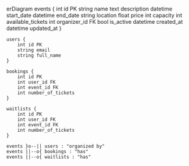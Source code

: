 erDiagram
    events {
        int id PK
        string name
        text description
        datetime start_date
        datetime end_date
        string location
        float price
        int capacity
        int available_tickets
        int organizer_id FK
        bool is_active
        datetime created_at
        datetime updated_at
    }

    users {
        int id PK
        string email
        string full_name
    }

    bookings {
        int id PK
        int user_id FK
        int event_id FK
        int number_of_tickets
    }

    waitlists {
        int id PK
        int user_id FK
        int event_id FK
        int number_of_tickets
    }

    events }o--|| users : "organized by"
    events ||--o{ bookings : "has"
    events ||--o{ waitlists : "has"